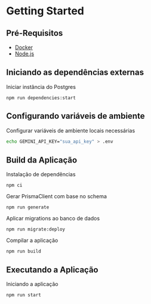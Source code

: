 # Getting Started

## Pré-Requisitos

- [Docker](https://www.docker.com/)
- [Node.js](https://nodejs.org/en)

## Iniciando as dependências externas

Iniciar instância do Postgres

```
npm run dependencies:start
```

## Configurando variáveis de ambiente

Configurar variáveis de ambiente locais necessárias

```bash
echo GEMINI_API_KEY="sua_api_key" > .env
```


## Build da Aplicação

Instalação de dependências

```
npm ci
```

Gerar PrismaClient com base no schema

```
npm run generate
```

Aplicar migrations ao banco de dados

```
npm run migrate:deploy
```

Compilar a aplicação

```
npm run build
```

## Executando a Aplicação

Iniciando a aplicação

```
npm run start
```